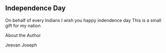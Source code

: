 ## Independence Day

On behalf of every Indians I wish you happy indendence day
This is a small gift for my nation 

About the Author

Jeevan Joseph

